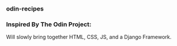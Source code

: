 ### odin-recipes

### Inspired By The Odin Project:

Will slowly bring together HTML, CSS, JS, and a Django Framework. 